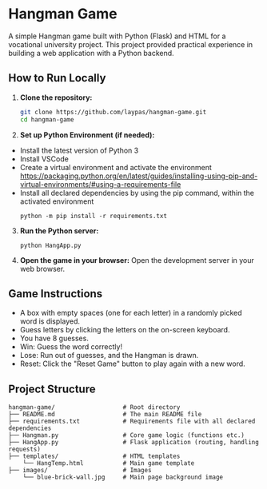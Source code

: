 # Hangman Game
A simple Hangman game built with Python (Flask) and HTML for a vocational university project. This project provided practical experience in building a web application with a Python backend.


## How to Run Locally
1.  **Clone the repository:**
    ```bash
    git clone https://github.com/laypas/hangman-game.git
    cd hangman-game
    ```

2.  **Set up Python Environment (if needed):**

*   Install the latest version of Python 3
*   Install VSCode
*   Create a virtual environment and activate the environment https://packaging.python.org/en/latest/guides/installing-using-pip-and-virtual-environments/#using-a-requirements-file
*   Install all declared dependencies by using the pip command, within the activated environment
    ```
    python -m pip install -r requirements.txt
    ```

3.  **Run the Python server:**
    ```Phyton Terminal
    python HangApp.py
    ```

4.  **Open the game in your browser:**
    Open the development server in your web browser.


## Game Instructions

*   A box with empty spaces (one for each letter) in a randomly picked word is displayed.
*   Guess letters by clicking the letters on the on-screen keyboard.
*   You have 8 guesses.
*   Win: Guess the word correctly!
*   Lose: Run out of guesses, and the Hangman is drawn.
*   Reset: Click the "Reset Game" button to play again with a new word.


## Project Structure
```
hangman-game/                   # Root directory
├── README.md                   # The main README file
├── requirements.txt            # Requirements file with all declared dependencies
├── Hangman.py                  # Core game logic (functions etc.)
├── HangApp.py                  # Flask application (routing, handling requests)
├── templates/                  # HTML templates
    └── HangTemp.html           # Main game template
├── images/                     # Images
    └── blue-brick-wall.jpg     # Main page background image
```
